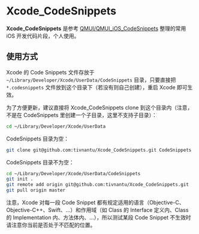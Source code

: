 # Xcode_CodeSnippets

**Xcode_CodeSnippets** 是参考 [QMUI/QMUI_iOS_CodeSnippets](https://github.com/QMUI/QMUI_iOS_CodeSnippets) 整理的常用 iOS 开发代码片段，个人使用。

## 使用方式

Xcode 的 Code Snippets 文件存放于 `~/Library/Developer/Xcode/UserData/CodeSnippets` 目录，只要直接把 `*.codesnippets` 文件放到这个目录下（若没有则自己创建），重启 Xcode 即可生效。

为了方便更新，建议直接将 Xcode_CodeSnippets clone 到这个目录内（注意，不是在 CodeSnippets 里创建一个子目录，这里不支持子目录）：

```bash
cd ~/Library/Developer/Xcode/UserData
```

CodeSnippets 目录为空：

```bash
git clone git@github.com:tivnantu/Xcode_CodeSnippets.git CodeSnippets
```

CodeSnippets 目录不为空：

```bash
cd ~/Library/Developer/Xcode/UserData/CodeSnippets
git init .
git remote add origin git@github.com:tivnantu/Xcode_CodeSnippets.git
git pull origin master 
```

注意，Xcode 对每一段 Code Snippet 都有规定适用的语言（Objective-C、Objective-C++、Swift、...）和作用域（如 Class 的 Interface 定义内、Class 的 Implementation 内、方法体内、...），所以测试某段 Code Snippet 不生效时请注意你当前是否处于不匹配的位置。
